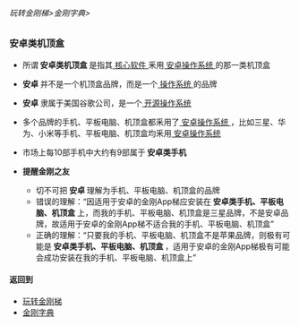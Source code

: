 ###### 玩转金刚梯>金刚字典>
### 安卓类机顶盒

- 所谓<strong> 安卓类机顶盒 </strong> 是指其[ 核心软件 ](https://github.com/a2zitpro/web/blob/master/LadderFree/kkDictionary/CoreSoftWare.md)釆用[ 安卓操作系统 ](https://github.com/a2zitpro/web/blob/master/LadderFree/kkDictionary/OS_Android.md)的那一类机顶盒
- <strong> 安卓 </strong>并不是一个机顶盒品牌，而是一个[ 操作系统 ](https://github.com/a2zitpro/web/blob/master/LadderFree/kkDictionary/OS.md)的品牌
- <strong> 安卓 </strong>隶属于美国谷歌公司，是一个[ 开源操作系统 ](https://github.com/a2zitpro/web/blob/master/LadderFree/kkDictionary/OS_OpenSourceOS.md)
- 多个品牌的手机、平板电脑、机顶盒都釆用了[ 安卓操作系统 ](https://github.com/a2zitpro/web/blob/master/LadderFree/kkDictionary/OS_Android.md)，比如三星、华为、小米等手机、平板电脑、机顶盒均釆用[ 安卓操作系统 ](https://github.com/a2zitpro/web/blob/master/LadderFree/kkDictionary/OS_Android.md)
- 市场上每10部手机中大约有9部属于<strong> 安卓类手机 </strong>

- <strong> 提醒金刚之友  </strong>
  - 切不可把<strong> 安卓 </strong>理解为手机、平板电脑、机顶盒的品牌
  - 错误的理解：“因适用于安卓的金刚App梯应安装在<strong> 安卓类手机、平板电脑、机顶盒 </strong>上，而我的手机、平板电脑、机顶盒是三星品牌，不是安卓品牌，故适用于安卓的金刚App梯不适合我的手机、平板电脑、机顶盒”
  - 正确的理解：“只要我的手机、平板电脑、机顶盒不是苹果品牌，则极有可能是<strong> 安卓类手机、平板电脑、机顶盒 </strong>，适用于安卓的金刚App梯极有可能会成功安装在我的手机、平板电脑、机顶盒上”

#### 返回到
- [玩转金刚梯](https://github.com/a2zitpro/web/blob/master/LadderFree/A.md)
- [金刚字典](https://github.com/a2zitpro/web/blob/master/LadderFree/kkDictionary/KKDictionary.md)




